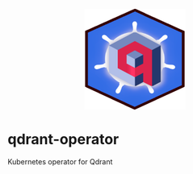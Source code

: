 <p style="text-align:center;" align="center">
  <img src="logo.png" width="200" height="200"/></a>  
</p>

# qdrant-operator
Kubernetes operator for Qdrant
